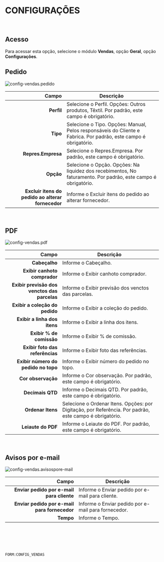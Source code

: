 # CONFIGURAÇÕES
<br>

## Acesso
Para acessar esta opção, selecione o módulo **Vendas**, opção **Geral**, opção **Configurações**.
<br>

## Pedido
![config-vendas.pedido](https://raw.githubusercontent.com/netforcews/docs-siscom/master/vendas/imagens/config-vendas.pedido.png)

Campo | Descrição
--:|---
**Perfil** | Selecione o Perfil. Opções: Outros produtos, Têxtil. Por padrão, este campo é obrigatório.
**Tipo** | Selecione o Tipo. Opções: Manual, Pelos responsáveis do Cliente e Fabrica. Por padrão, este campo é obrigatório.
**Repres.Empresa** | Selecione o Repres.Empresa. Por padrão, este campo é obrigatório.
**Opção** | Selecione o Opção. Opções: Na liquidez dos recebimentos, No faturamento. Por padrão, este campo é obrigatório.
**Excluir itens do pedido ao alterar fornecedor** | Informe o Excluir itens do pedido ao alterar fornecedor.
<br>

## PDF
![config-vendas.pdf](https://raw.githubusercontent.com/netforcews/docs-siscom/master/vendas/imagens/config-vendas.pdf.png)

Campo | Descrição
--:|---
**Cabeçalho** | Informe o Cabeçalho.
**Exibir canhoto comprador** | Informe o Exibir canhoto comprador.
**Exibir previsão dos venctos das parcelas** | Informe o Exibir previsão dos venctos das parcelas.
**Exibir a coleção do pedido** | Informe o Exibir a coleção do pedido.
**Exibir a linha dos itens** | Informe o Exibir a linha dos itens.
**Exibir % de comissão** | Informe o Exibir % de comissão.
**Exibir foto das referências** | Informe o Exibir foto das referências.
**Exibir número do pedido no topo** | Informe o Exibir número do pedido no topo.
**Cor observação** | Informe o Cor observação. Por padrão, este campo é obrigatório.
**Decimais QTD** | Informe o Decimais QTD. Por padrão, este campo é obrigatório.
**Ordenar Itens** | Selecione o Ordenar Itens. Opções: por Digitação, por Referência. Por padrão, este campo é obrigatório.
**Leiaute do PDF** | Informe o Leiaute do PDF. Por padrão, este campo é obrigatório.
<br>

## Avisos por e-mail
![config-vendas.avisospore-mail](https://raw.githubusercontent.com/netforcews/docs-siscom/master/vendas/imagens/config-vendas.avisospore-mail.png)

Campo | Descrição
--:|---
**Enviar pedido por e-mail para cliente** | Informe o Enviar pedido por e-mail para cliente.
**Enviar pedido por e-mail para fornecedor** | Informe o Enviar pedido por e-mail para fornecedor.
**Tempo** | Informe o Tempo.
<br>
<br>
<br>
<br>

```FORM:CONFIG_VENDAS```
